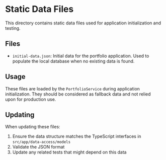 # Static Data Files

This directory contains static data files used for application initialization and testing.

## Files

- `initial-data.json`: Initial data for the portfolio application. Used to populate the local database when no existing data is found.

## Usage

These files are loaded by the `PortfolioService` during application initialization. They should be considered as fallback data and not relied upon for production use.

## Updating

When updating these files:
1. Ensure the data structure matches the TypeScript interfaces in `src/app/data-access/models`
2. Validate the JSON format
3. Update any related tests that might depend on this data